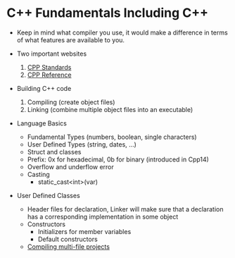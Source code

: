 # C++ Fundamentals Including C++

- Keep in mind what compiler you use, it would make a difference in terms of what features are available to you.
- Two important websites  
    1. [CPP Standards](https://isocpp.org/)
    2. [CPP Reference](https://en.cppreference.com/w/) 

- Building C++ code  
    1. Compiling (create object files)
    2. Linking (combine multiple object files into an executable)

- Language Basics
    - Fundamental Types (numbers, boolean, single characters)
    - User Defined Types (string, dates, ...)
    - Struct and classes
    - Prefix: 0x  for hexadecimal, 0b for binary (introduced in Cpp14)
    - Overflow and underflow error
    - Casting
        - static_cast\<int>(var)
- User Defined Classes
    - Header files for declaration, Linker will make sure that a declaration has a corresponding implementation in some object
    - Constructors  
        - Initializers for member variables
        - Default constructors
    - [ Compiling multi-file projects ](https://www.cs.fsu.edu/~myers/c++/notes/compilation.html)
